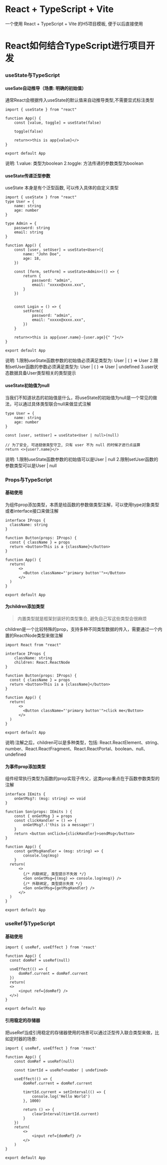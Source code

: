 # React + TypeScript + Vite

一个使用 React + TypeScript + Vite 的H5项目模板, 便于以后直接使用

# React如何结合TypeScript进行项目开发

### useState与TypeScript

#### useSate自动推导（场景: 明确的初始值）

通常React会根据传入useState的默认值来自动推导类型,不需要显式标注类型

```tsx
import { useState } from "react"

function App() {
    const [value, toggle] = useState(false)

    toggle(false)

    return<>this is app{value}</>
}

export default App
```

说明:
1.value: 类型为boolean
2.toggle: 方法传递的参数类型为boolean

#### useState传递泛型参数

useState 本身是有个泛型函数, 可以传入具体的自定义类型

```tsx
import { useState } from "react"
type User = {
    name: string
    age: number
}

type Admin = {
    password: string
    email: string
}

function App() {
    const [user, setUser] = useState<User>({
        name: "John Doe",
        age: 18,
    })

    const [form, setForm] = useState<Admin>(() => {
        return {
            password: "admin",
            email: "xxxxx@xxxx.xxx",
        }
    })


    const Login = () => {
        setForm({
            password: "admin",
            email: "xxxxx@xxxx.xxx",
        })
    }

    return<>this is app{user.name}-{user.age}{" "}</>
}

export default App

```

说明:
1.限制useState函数参数的初始值必须满足类型为: User | ( ) => User
2.限制setUser函数的参数必须满足类型为: User | ( ) => User | undefined
3.user状态数据具备User类型相关的类型提示


#### useState初始值为null

当我们不知道状态的初始值是什么，将useState的初始值为null是一个常见的做法，可以通过具体类型联合null来做显式注解

```tsx
type User = {
    name: string
    age: number
}

const [user, setUser] = useState<User | null>(null)

// 为了安全, 可选链做类型守卫, 只有 user 不为 null 的时候才进行点运算
return <>{user?.name}</>
```

说明:
1.限制useState函数参数的初始值可以是User | null
2.限制setUser函数的参数类型可以是User | null


### Props与TypeScript

#### 基础使用

为组件prop添加类型，本质是给函数的参数做类型注解，可以使用type对象类型或者interface接口来做注解

```tsx
interface IProps {
  className: string
}

function Button(props: IProps) {
  const { className } = props
  return <button>This is a {className}</button>
}

function App() {
  return(
      <>
        <Button className="'primary button'"></Button>
      </>
  )
}

export default App
```


#### 为children添加类型

> 内置类型就是框架封装好的类型集合, 避免自己写这些类型会很麻烦

children是一个比较特殊的prop，支持多种不同类型数据的传入，需要通过一个内置的ReactNode类型来做注解

```tsx
import React from "react"

interface IProps {
    className: string
    children: React.ReactNode
}

function Button(props: IProps) {
  const { className } = props
  return <button>This is a {className}</button>
}

function App() {
  return(
      <>
        <Button className="'primary button'">click me</Button>
      </>
  )
}

export default App
```

说明:注解之后，children可以是多种类型，包括: React.ReactElement、string、number、React.ReactFragment、React.ReactPortal、boolean、null、undefined


#### 为事件prop添加类型

组件经常执行类型为函数的prop实现子传父，这类prop重点在于函数参数类型的注解

```tsx
interface IEmits {
    onGetMsg?: (msg: string) => void
}

function Son(props: IEmits ) {
    const { onGetMsg } = props
    const clickHandler = () => {
        onGetMsg?.('this is a message!')
    }
    return <button onClick={clickHandler}>sendMsg</button>
}

function App() {
    const getMsgHandler = (msg: string) => {
        console.log(msg)
    }
  return(
      <>
        {/* 内联绑定, 类型提示不失效 */}
        <Son onGetMsg={(msg) => console.log(msg)} />
        {/* 外联绑定, 类型提示失效 */}
        <Son onGetMsg={getMsgHandler} />
      </>
  )
}

export default App
```

### useRef与TypeScript

#### 基础使用

```tsx
import { useRef, useEffect } from 'react'

function App() {
  const domRef = useRef(null)

  useEffect(() => {
      domRef.current = domRef.current
  })
  return(
  <>
      <input ref={domRef} />
  </>)
}

export default App
```

#### 引用稳定的存储器

把useRef当成引用稳定的存储器使用的场景可以通过泛型传入联合类型来做，比如定时器的场景:

```tsx
import { useRef, useEffect } from 'react'

function App() {
    const domRef = useRef(null)

    const timrtId = useRef<number | undefined>

    useEffect(() => {
        domRef.current = domRef.current

        timrtId.current = setInterval(() => {
            console.log('Hello World')
        }, 1000)

        return () => {
            clearInterval(timrtId.current)
        }
    })
    return(
        <>
            <input ref={domRef} />
        </>
    )
}

export default App
```
